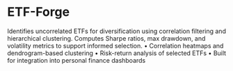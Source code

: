 # ETF-Forge
Identifies uncorrelated ETFs for diversification using correlation filtering and hierarchical clustering. Computes Sharpe ratios, max drawdown, and volatility metrics to support informed selection.
•	Correlation heatmaps and dendrogram-based clustering
•	Risk-return analysis of selected ETFs
•	Built for integration into personal finance dashboards
